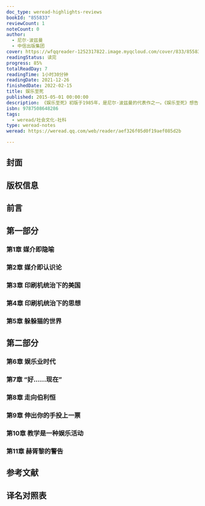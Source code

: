 ```yaml
---
doc_type: weread-highlights-reviews
bookId: "855833"
reviewCount: 1
noteCount: 0
author:
  - 尼尔·波兹曼
  - 中信出版集团
cover: https://wfqqreader-1252317822.image.myqcloud.com/cover/833/855833/t7_855833.jpg
readingStatus: 读完
progress: 85%
totalReadDay: 7
readingTime: 1小时30分钟
readingDate: 2021-12-26
finishedDate: 2022-02-15
title: 娱乐至死
published: 2015-05-01 00:00:00
description: 《娱乐至死》初版于1985年，是尼尔·波兹曼的代表作之一。《娱乐至死》想告诉大家可能成为现实的，是赫胥黎的预言，不是奥威尔的预言；毁掉我们的，不是我们憎恨的东西，恰恰是我们热爱的东西！电视时代蒸蒸日上，电视改变了公众话语的内容和意义，政治、宗教、教育、体育、商业和任何其他公共领域的内容，都日渐以娱乐的方式出现，并成为一种文化精神，而人类无声无息地成为娱乐的附庸，毫无怨言，甚至心甘情愿，其结果是我们成了一个娱乐至死的物种。
isbn: 9787508648286
tags:
  - weread/社会文化-社科
type: weread-notes
weread: https://weread.qq.com/web/reader/aef326f05d0f19aef085d2b

---
```



## 封面

## 版权信息

## 前言

## 第一部分

### 第1章 媒介即隐喻

### 第2章 媒介即认识论

### 第3章 印刷机统治下的美国

### 第4章 印刷机统治下的思想

### 第5章 躲躲猫的世界

## 第二部分

### 第6章 娱乐业时代

### 第7章 “好……现在”

### 第8章 走向伯利恒

### 第9章 伸出你的手投上一票

### 第10章 教学是一种娱乐活动

### 第11章 赫胥黎的警告

## 参考文献

## 译名对照表

